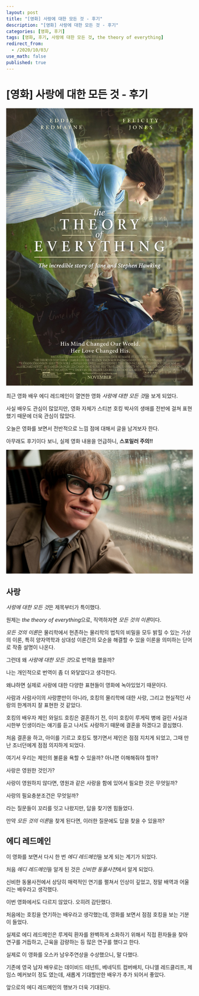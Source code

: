 ```yaml
---
layout: post
title: "[영화] 사랑에 대한 모든 것 - 후기"
description: "[영화] 사랑에 대한 모든 것 - 후기"
categories: [영화, 후기]
tags: [영화, 후기, 사랑에 대한 모든 것, the theory of everything]
redirect_from:
  - /2020/10/03/
use_math: false
published: true
---
```


# [영화] 사랑에 대한 모든 것 - 후기

<img src="/assets/images/posts/movies/the_theory_of_everything.jpg">

최근 영화 배우 에디 레드메인이 열연한 영화 *사랑에 대한 모든 것*을 보게 되었다.

사실 배우도 관심이 많았지만, 영화 자체가 스티븐 호킹 박사의 생애를 전반에 걸쳐 표현했기 때문에 더욱 관심이 많았다.

오늘은 영화를 보면서 전반적으로 느낌 점에 대해서 글을 남겨보자 한다.

아무래도 후기이다 보니, 실제 영화 내용을 언급하니, **스포일러 주의!!**

<img src="/assets/images/posts/58/hawking-redmayne1.jpeg">

## 사랑

*사랑에 대한 모든 것*은 제목부터가 특이했다.

원제는 *the theory of everything*으로, 직역하자면 *모든 것의 이론*이다.

*모든 것의 이론*은 물리학에서 현존하는 물리학의 법칙의 비밀을 모두 밝힐 수 있는 가상의 이론, 특히 양자역학과 상대성 이론간의 모순을 해결할 수 있을 이론을 의미하는 단어로 작중 설명이 나온다.

그런데 왜 *사랑에 대한 모든 것*으로 번역을 했을까?

나는 개인적으로 번역이 좀 더 와닿았다고 생각한다.

왜냐하면 실제로 사랑에 대한 다양한 표현들이 영화에 녹아있었기 때문이다.

사람과 사람사이의 사랑뿐만이 아니라, 호킹의 물리학에 대한 사랑, 그리고 현실적인 사랑의 한계까지 잘 표현한 것 같았다.

호킹의 배우자 제인 와일드 호킹은 결혼하기 전, 이미 호킹이 루게릭 병에 걸린 사실과 시한부 인생이라는 얘기를 듣고 나서도 사랑하기 때문에 결혼을 하겠다고 결심했다.

처음 결혼을 하고, 아이를 기르고 호킹도 챙기면서 제인은 점점 지치게 되었고, 그때 만난 조너던에게 점점 의지하게 되었다.

여기서 우리는 제인의 불륜을 욕할 수 있을까? 아니면 이해해줘야 할까?

사랑은 영원한 것인가?

사랑이 영원하지 않다면, 영원과 같은 사랑을 함에 있어서 필요한 것은 무엇일까?

사랑의 필요충분조건은 무엇일까?

라는 질문들이 꼬리를 잇고 나왔지만, 답을 찾기엔 힘들었다.

만약 *모든 것의 이론*을 찾게 된다면, 이러한 질문에도 답을 찾을 수 있을까?

## 에디 레드메인

이 영화를 보면서 다시 한 번 *에디 레드메인*을 보게 되는 계기가 되었다.

처음 *에디 레드메인*을 알게 된 것은 *신비한 동물사전*에서 알게 되었다.

신비한 동물사전에서 상당히 매력적인 연기를 펼쳐서 인상이 깊었고, 정말 배역과 어울리는 배우라고 생각했다.

이번 영화에서도 다르지 않았다. 오히려 감탄했다.

처음에는 호킹을 연기하는 배우라고 생각했는데, 영화를 보면서 점점 호킹을 보는 기분이 들었다.

실제로 에디 레드메인은 루게릭 환자를 완벽하게 소화하기 위해서 직접 환자들을 찾아 연구를 거듭하고, 근육을 감량하는 등 많은 연구를 했다고 한다.

실제로 이 영화를 오스카 남우주연상을 수상했으니, 말 다했다.

기존에 영국 남자 배우로는 데이비드 테넌트, 베네딕트 컴버배치, 다니엘 레드클리프, 제임스 메커보이 정도 였는데, 새롭게 기대할만한 배우가 추가 되어서 좋았다.

앞으로의 에디 레드메인의 행보가 더욱 기대된다.
